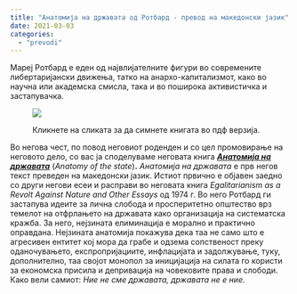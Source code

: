 ```yaml
---
title: "Анатомија на државата од Ротбард - превод на македонски јазик"
date: 2021-03-03
categories: 
  - "prevodi"
---
```


Мaреј Ротбард е еден од највлијателните фигури во современите либертаријански движења, татко на анархо-капитализмот, како во научна или академска смисла, така и во поширока активистичка и застапувачка.

<figure>

[![](http://libertaniabackup.local/wp-content/uploads/2021/03/Rothbard-Cover-za-pdf-verzija-640x1024.jpg)](http://libertaniabackup.local/wp-content/uploads/2021/03/Anatomija-na-drzavata-Marej-Rotbard-2021.pdf)

<figcaption>

Кликнете на сликата за да симнете книгата во пдф верзија.

</figcaption>

</figure>

Во негова чест, по повод неговиот роденден и со цел промовирање на неговото дело, со вас ја споделуваме неговата книга **_[Анатомија на државата](http://libertaniabackup.local/wp-content/uploads/2021/03/Anatomija-na-drzavata-Marej-Rotbard-2021.pdf)_** (_Anatomy of the state_)**.** _Анатомија на државата_ е прв негов текст преведен на македонски јазик. Истиот првично е објавен заедно со други негови есеи и расправи во неговата книга _Egalitarianism as a Revolt Against Nature and Other Essays_ од 1974 г. Во него Ротбард ги застапува идеите за лична слобода и просперитетно општество врз темелот на отфрлањето на државата како организација на систематска кражба. За него, нејзината елиминација е морално и практично оправдана. Нејзината анатомија покажува дека таа не само што е агресивен ентитет кој мора да грабе и одзема сопственост преку оданочувањето, експропријациите, инфлацијата и задолжување, туку, дополнително, таа својот монопол за иницијација на силата го користи за економска присила и депривација на човековите права и слободи. Како вели самиот: _Ние не сме државата, државата не е ние._
